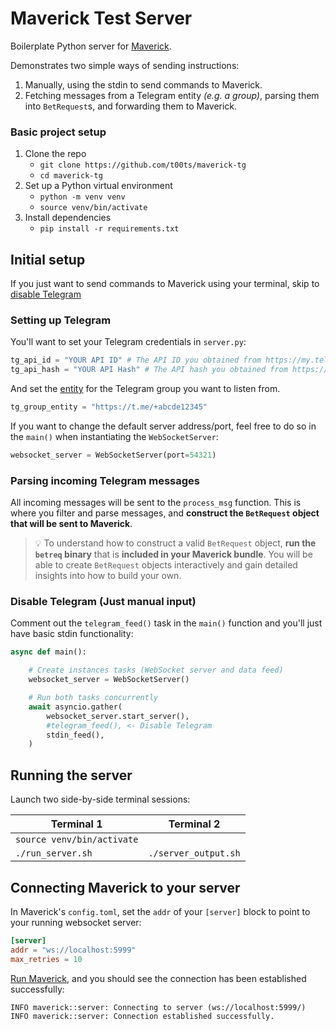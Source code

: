 # Maverick Test Server

Boilerplate Python server for [Maverick](https://github.com/t00ts/maverick).

Demonstrates two simple ways of sending instructions:
1. Manually, using the stdin to send commands to Maverick.
2. Fetching messages from a Telegram entity _(e.g. a group)_, parsing them into `BetRequest`s, and forwarding them to Maverick.


### Basic project setup

1. Clone the repo
   * `git clone https://github.com/t00ts/maverick-tg`
   * `cd maverick-tg`
2. Set up a Python virtual environment
   * `python -m venv venv`
   * `source venv/bin/activate`
3. Install dependencies
   * `pip install -r requirements.txt`

## Initial setup

If you just want to send commands to Maverick using your terminal, skip to [disable Telegram](#disable-telegram-just-manual-input)

### Setting up Telegram

You'll want to set your Telegram credentials in `server.py`:

```python
tg_api_id = "YOUR API ID" # The API ID you obtained from https://my.telegram.org
tg_api_hash = "YOUR API Hash" # The API hash you obtained from https://my.telegram.org
```

And set the [entity](https://docs.telethon.dev/en/stable/concepts/entities.html#getting-entities) for the Telegram group you want to listen from.

```python
tg_group_entity = "https://t.me/+abcde12345"
```

If you want to change the default server address/port, feel free to do so in the `main()` when instantiating the `WebSocketServer`:

```python
websocket_server = WebSocketServer(port=54321)
```

### Parsing incoming Telegram messages

All incoming messages will be sent to the `process_msg` function. This is where you filter and parse messages, and **construct the `BetRequest` object that will be sent to Maverick**.

> 💡 To understand how to construct a valid `BetRequest` object, **run the `betreq` binary** that is **included in your Maverick bundle**. You will be able to create `BetRequest` objects interactively and gain detailed insights into how to build your own.


### Disable Telegram (Just manual input)
Comment out the `telegram_feed()` task in the `main()` function and you'll just have basic stdin functionality:

```python
async def main():

    # Create instances tasks (WebSocket server and data feed)
    websocket_server = WebSocketServer()

    # Run both tasks concurrently
    await asyncio.gather(
        websocket_server.start_server(),
        #telegram_feed(), <- Disable Telegram
        stdin_feed(),
    )

```

## Running the server

Launch two side-by-side terminal sessions:

| **Terminal 1**             | **Terminal 2**       |
|----------------------------|----------------------|
| `source venv/bin/activate` |                      |
| `./run_server.sh`          | `./server_output.sh` |


## Connecting Maverick to your server

In Maverick's `config.toml`, set the `addr` of your `[server]` block to point to your running websocket server:

```toml
[server]
addr = "ws://localhost:5999"
max_retries = 10
```

[Run Maverick](https://github.com/t00ts/maverick?tab=readme-ov-file#running-mavierick), and you should see the connection has been established successfully:

```
INFO maverick::server: Connecting to server (ws://localhost:5999/)
INFO maverick::server: Connection established successfully.
```